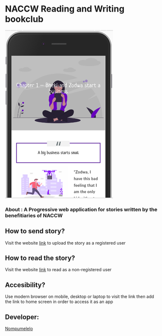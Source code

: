 # NACCW Reading and Writing bookclub

![PWA](BookClub.png)


###  About : A Progressive web application for stories written by the benefitiaries of NACCW


## How to send story?

Visit the website [link](https://wordpress-8275-0.cloudclusters.net/) to upload the story as a registered user


## How to read the story?

Visit the website [link](https://wordpress-8275-0.cloudclusters.net/) to read as a non-registered user

## Accesibility?

Use modern browser on mobile, desktop or laptop to visit the link then add the link to home screen in order to access it as an app


## Developer:

[Nompumelelo](https://github.com/elolelo) 

